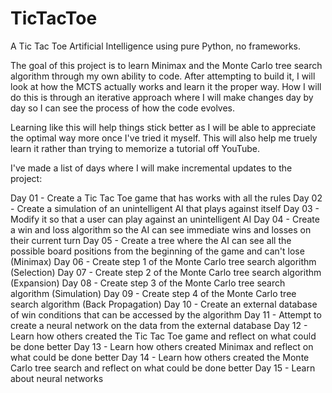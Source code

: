 # TicTacToe
A Tic Tac Toe Artificial Intelligence using pure Python, no frameworks.

The goal of this project is to learn Minimax and the Monte Carlo tree search algorithm through my own ability to code. After attempting to build it, I will look at how the MCTS actually works and learn it the proper way. How I will do this is through an iterative approach where I will make changes day by day so I can see the process of how the code evolves.

Learning like this will help things stick better as I will be able to appreciate the optimal way more once I've tried it myself. This will also help me truely learn it rather than trying to memorize a tutorial off YouTube.

I've made a list of days where I will make incremental updates to the project: 

Day 01 - Create a Tic Tac Toe game that has works with all the rules
Day 02 - Create a simulation of an unintelligent AI that plays against itself
Day 03 - Modify it so that a user can play against an unintelligent AI
Day 04 - Create a win and loss algorithm so the AI can see immediate wins and losses on their current turn
Day 05 - Create a tree where the AI can see all the possible board positions from the beginning of the game and can't lose (Minimax)
Day 06 - Create step 1 of the Monte Carlo tree search algorithm (Selection)
Day 07 - Create step 2 of the Monte Carlo tree search algorithm (Expansion)
Day 08 - Create step 3 of the Monte Carlo tree search algorithm (Simulation)
Day 09 - Create step 4 of the Monte Carlo tree search algorithm (Back Propagation)
Day 10 - Create an external database of win conditions that can be accessed by the algorithm
Day 11 - Attempt to create a neural network on the data from the external database
Day 12 - Learn how others created the Tic Tac Toe game and reflect on what could be done better
Day 13 - Learn how others created Minimax and reflect on what could be done better
Day 14 - Learn how others created the Monte Carlo tree search and reflect on what could be done better
Day 15 - Learn about neural networks
